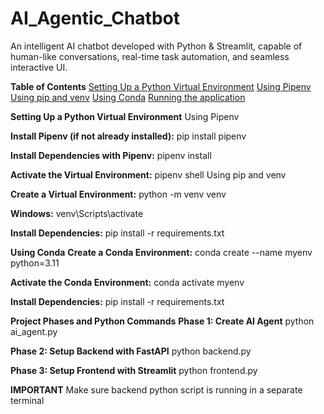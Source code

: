 # AI_Agentic_Chatbot
An intelligent AI chatbot developed with Python &amp; Streamlit, capable of human-like conversations, real-time task automation, and seamless interactive UI.

**Table of Contents**
[Setting Up a Python Virtual Environment](url)
[Using Pipenv](url)
[Using pip and venv](url)
[Using Conda](url)
[Running the application](url)

**Setting Up a Python Virtual Environment**
Using Pipenv

**Install Pipenv (if not already installed):**
pip install pipenv

**Install Dependencies with Pipenv:**
pipenv install

**Activate the Virtual Environment:**
pipenv shell
Using pip and venv

**Create a Virtual Environment:**
python -m venv venv

**Windows:**
venv\Scripts\activate

**Install Dependencies:**
pip install -r requirements.txt

**Using Conda**
**Create a Conda Environment:**
conda create --name myenv python=3.11

**Activate the Conda Environment:**
conda activate myenv

**Install Dependencies:**
pip install -r requirements.txt

**Project Phases and Python Commands**
**Phase 1: Create AI Agent**
python ai_agent.py

**Phase 2: Setup Backend with FastAPI**
python backend.py

**Phase 3: Setup Frontend with Streamlit**
python frontend.py

**IMPORTANT**
Make sure backend python script is running in a separate terminal

